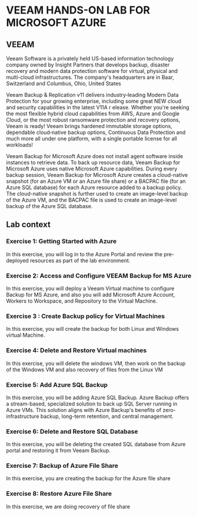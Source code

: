 # VEEAM HANDS-ON LAB FOR MICROSOFT AZURE

## VEEAM

Veeam Software is a privately held US-based information technology company owned by Insight Partners that develops backup, disaster recovery and modern data protection software for virtual, physical and multi-cloud infrastructures. The company's headquarters are in Baar, Switzerland and Columbus, Ohio, United States

Veeam Backup & Replication v11 delivers industry‑leading Modern Data Protection for your growing enterprise, including some great NEW cloud and security capabilities in the latest V11A r            elease. Whether you're seeking the most flexible hybrid cloud capabilities from AWS, Azure and Google Cloud, or the most robust ransomware protection and recovery options, Veeam is ready! Veeam brings hardened immutable storage options, dependable cloud‑native backup options, Continuous Data Protection and much more all under one platform, with a single portable license for all workloads!


Veeam Backup for Microsoft Azure does not install agent software inside instances to retrieve data. To back up resource data, Veeam Backup for Microsoft Azure uses native Microsoft Azure capabilities. During every backup session, Veeam Backup for Microsoft Azure creates a cloud-native snapshot (for an Azure VM or an Azure file share) or a BACPAC file (for an Azure SQL database) for each Azure resource added to a backup policy. The cloud-native snapshot is further used to create an image-level backup of the Azure VM, and the BACPAC file is used to create an image-level backup of the Azure SQL database.

## Lab context

### Exercise 1: Getting Started with Azure
In this exercise, you will log in to the Azure Portal and review the pre-deployed resources as part of the lab environment.

### Exercise 2: Access and Configure VEEAM Backup for MS Azure
In this exercise, you will deploy a Veeam Virtual machine to configure Backup for MS Azure, and also you will add Microsoft Azure Account, Workers to Workspace, and Repository to the Virtual Machine.

### Exercise 3 : Create Backup policy for Virtual Machines
In this exercise, you will create the backup for both Linux and Windows virtual Machine.

### Exercise 4: Delete and Restore Virtual machines
In this exercise, you will delete the windows VM, then work on the backup of the Windows VM and also recovery of files from the Linux VM

### Exercise 5: Add Azure SQL Backup
In this exercise, you will be adding Azure SQL Backup. Azure Backup offers a stream-based, specialized solution to back up SQL Server running in Azure VMs. This solution aligns with Azure Backup's benefits of zero-infrastructure backup, long-term retention, and central management.

### Exercise 6: Delete and Restore SQL Database
In this exercise, you will be deleting the created SQL database from Azure portal and restoring it from Veeam Backup.

### Exercise 7: Backup of Azure File Share
In this exercise, you are creating the backup for the Azure file share

### Exercise 8: Restore Azure File Share
In this exercise, we are doing recovery of file share
